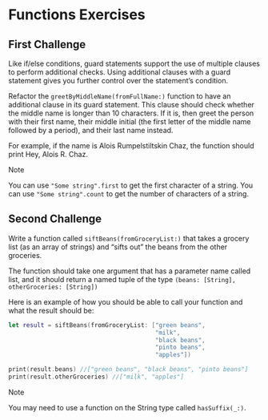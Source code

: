 # Functions Exercises

## First Challenge
Like if/else conditions, guard statements support the use of multiple clauses to perform additional checks. Using additional clauses with a guard statement gives you further control over the statement’s condition. 

Refactor the `greetByMiddleName(fromFullName:)` function to have an additional clause in its guard statement. This clause should check whether the middle name is longer than 10 characters. If it is, then greet the person with their first name, their middle initial (the first letter of the middle name followed by a period), and their last name instead.

For example, if the name is Alois Rumpelstiltskin Chaz, the function should print Hey, Alois R. Chaz.

> [!NOTE]  
> You can use `"Some string".first` to get the first character of a string.
> You can use `"Some string".count` to get the number of characters of a string.

## Second Challenge
Write a function called `siftBeans(fromGroceryList:)` that takes a grocery list (as an array of strings) and “sifts out” the beans from the other groceries. 

The function should take one argument that has a parameter name called list, and it should return a named tuple of the type `(beans: [String], otherGroceries: [String])`

Here is an example of how you should be able to call your function and what the result should be:

```swift
let result = siftBeans(fromGroceryList: ["green beans",
                                         "milk",
                                         "black beans",
                                         "pinto beans",
                                         "apples"])

print(result.beans) //["green beans", "black beans", "pinto beans"]
print(result.otherGroceries) //["milk", "apples"]
```

> [!Note]
> You may need to use a function on the String type called `hasSuffix(_:)`. 
